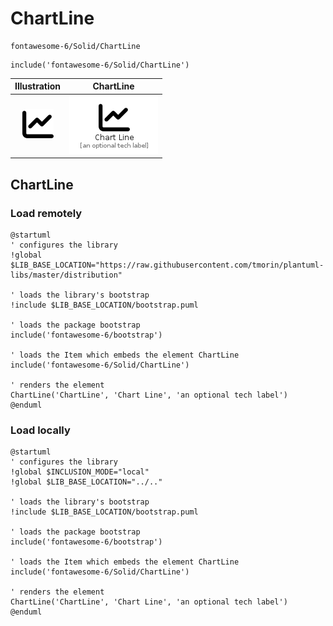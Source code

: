 # ChartLine


```text
fontawesome-6/Solid/ChartLine
```

```text
include('fontawesome-6/Solid/ChartLine')
```



| Illustration | ChartLine |
| :---: | :---: |
| ![illustration for Illustration](../../fontawesome-6/Solid/ChartLine.png) | ![illustration for ChartLine](../../fontawesome-6/Solid/ChartLine.Local.png) |




## ChartLine

### Load remotely
```plantuml
@startuml
' configures the library
!global $LIB_BASE_LOCATION="https://raw.githubusercontent.com/tmorin/plantuml-libs/master/distribution"

' loads the library's bootstrap
!include $LIB_BASE_LOCATION/bootstrap.puml

' loads the package bootstrap
include('fontawesome-6/bootstrap')

' loads the Item which embeds the element ChartLine
include('fontawesome-6/Solid/ChartLine')

' renders the element
ChartLine('ChartLine', 'Chart Line', 'an optional tech label')
@enduml
```

### Load locally
```plantuml
@startuml
' configures the library
!global $INCLUSION_MODE="local"
!global $LIB_BASE_LOCATION="../.."

' loads the library's bootstrap
!include $LIB_BASE_LOCATION/bootstrap.puml

' loads the package bootstrap
include('fontawesome-6/bootstrap')

' loads the Item which embeds the element ChartLine
include('fontawesome-6/Solid/ChartLine')

' renders the element
ChartLine('ChartLine', 'Chart Line', 'an optional tech label')
@enduml
```

